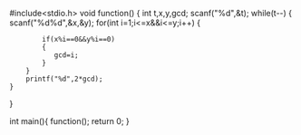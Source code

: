#include<stdio.h>
void function()
{
    int t,x,y,gcd;
    scanf("%d",&t);
    while(t--)
    {
        scanf("%d%d",&x,&y);
        for(int i=1;i<=x&&i<=y;i++)
        {
            
            
            if(x%i==0&&y%i==0)
            {
               gcd=i; 
            }
        }
        printf("%d",2*gcd);
    }
}

int main(){
    function();
    return 0;
}
